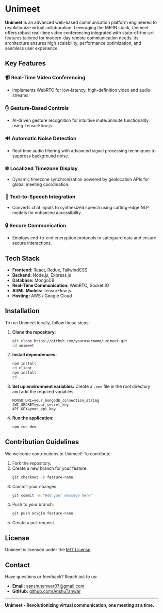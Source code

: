 # Unimeet

**Unimeet** is an advanced web-based communication platform engineered to revolutionize virtual collaboration. Leveraging the MERN stack, Unimeet offers robust real-time video conferencing integrated with state-of-the-art features tailored for modern-day remote communication needs. Its architecture ensures high scalability, performance optimization, and seamless user experience.

## Key Features

### 📹 **Real-Time Video Conferencing**
- Implements WebRTC for low-latency, high-definition video and audio streams.

### ✋ **Gesture-Based Controls**
- AI-driven gesture recognition for intuitive mute/unmute functionality using TensorFlow.js.

### 🔊 **Automatic Noise Detection**
- Real-time audio filtering with advanced signal processing techniques to suppress background noise.

### 🌐 **Localized Timezone Display**  
- Dynamic timezone synchronization powered by geolocation APIs for global meeting coordination.

### 💬 **Text-to-Speech Integration**
- Converts chat inputs to synthesized speech using cutting-edge NLP models for enhanced accessibility.

### 🔒 **Secure Communication**
- Employs end-to-end encryption protocols to safeguard data and ensure secure interactions.

## Tech Stack

- **Frontend:** React, Redux, TailwindCSS
- **Backend:** Node.js, Express.js
- **Database:** MongoDB
- **Real-Time Communication:** WebRTC, Socket.IO
- **AI/ML Models:** TensorFlow.js
- **Hosting:** AWS / Google Cloud

## Installation

To run Unimeet locally, follow these steps:

1. **Clone the repository:**
   ```bash
   git clone https://github.com/yourusername/unimeet.git
   cd unimeet
   ```

2. **Install dependencies:**
   ```bash
   npm install
   cd client
   npm install
   cd ..
   ```

3. **Set up environment variables:**
   Create a `.env` file in the root directory and add the required variables:
   ```env
   MONGO_URI=your_mongodb_connection_string
   JWT_SECRET=your_secret_key
   API_KEY=your_api_key
   ```

4. **Run the application:**
   ```bash
   npm run dev
   ```

## Contribution Guidelines

We welcome contributions to Unimeet! To contribute:

1. Fork the repository.
2. Create a new branch for your feature:
   ```bash
   git checkout -b feature-name
   ```
3. Commit your changes:
   ```bash
   git commit -m "Add your message here"
   ```
4. Push to your branch:
   ```bash
   git push origin feature-name
   ```
5. Create a pull request.

## License

Unimeet is licensed under the [MIT License](LICENSE).

## Contact

Have questions or feedback? Reach out to us:
- **Email:** aanshutanwar07@gmail.com
- **GitHub:** [github.com/AnshuTanwar](https://github.com/AnshuTanwar)

---

**Unimeet - Revolutionizing virtual communication, one meeting at a time.**
